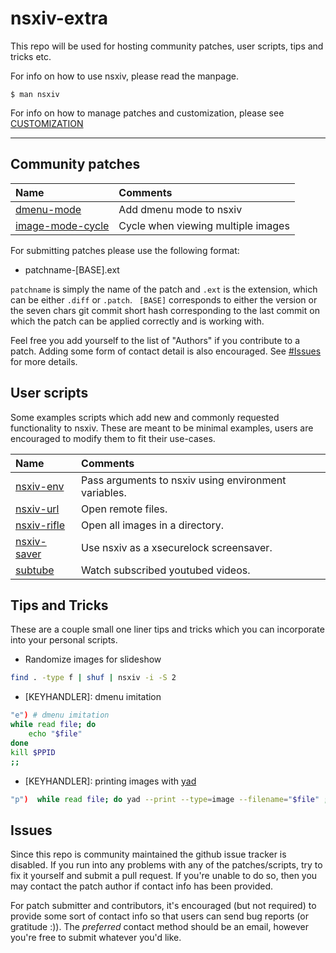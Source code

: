 # nsxiv-extra

This repo will be used for hosting community patches, user scripts, tips and
tricks etc.

For info on how to use nsxiv, please read the manpage.

    $ man nsxiv

For info on how to manage patches and customization, please see
[CUSTOMIZATION](CUSTOMIZATION.md)

- - -

## Community patches

| Name | Comments |
| :--  | :--      |
| [dmenu-mode](patches/dmenu-mode) | Add dmenu mode to nsxiv |
| [image-mode-cycle](patches/image-mode-cycle) | Cycle when viewing multiple images |

For submitting patches please use the following format:

* patchname-[BASE].ext

`patchname` is simply the name of the patch and `.ext` is the extension, which
can be either `.diff` or `.patch`. ` [BASE]` corresponds to either the version
or the seven chars git commit short hash corresponding to the last commit on
which the patch can be applied correctly and is working with.

Feel free you add yourself to the list of "Authors" if you contribute to a
patch. Adding some form of contact detail is also encouraged. See
[#Issues](#Issues) for more details.

## User scripts

Some examples scripts which add new and commonly requested functionality to
nsxiv. These are meant to be minimal examples, users are encouraged to modify
them to fit their use-cases.

| Name | Comments |
| :--  | :--      |
| [nsxiv-env](scripts/nsxiv-env) | Pass arguments to nsxiv using environment variables. |
| [nsxiv-url](scripts/nsxiv-url) | Open remote files. |
| [nsxiv-rifle](scripts/nsxiv-rifle) | Open all images in a directory. |
| [nsxiv-saver](scripts/nsxiv-saver) | Use nsxiv as a xsecurelock screensaver. |
| [subtube](https://github.com/nagy135/subtube) | Watch subscribed youtubed videos. |

## Tips and Tricks

These are a couple small one liner tips and tricks which you can incorporate
into your personal scripts.

* Randomize images for slideshow

```sh
find . -type f | shuf | nsxiv -i -S 2
```

* [KEYHANDLER]: dmenu imitation

```sh
"e") # dmenu imitation
while read file; do
	echo "$file"
done
kill $PPID
;;
```

* [KEYHANDLER]: printing images with [yad](https://github.com/v1cont/yad)

```sh
"p")  while read file; do yad --print --type=image --filename="$file" ; done ;;
```

## Issues

Since this repo is community maintained the github issue tracker is disabled. If
you run into any problems with any of the patches/scripts, try to fix it
yourself and submit a pull request. If you're unable to do so, then you may
contact the patch author if contact info has been provided.

For patch submitter and contributors, it's encouraged (but not required) to provide some sort of
contact info so that users can send bug reports (or gratitude :)). The
*preferred* contact method should be an email, however you're free to submit
whatever you'd like.
